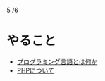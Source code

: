 5 /6
# やること

- [プログラミング言語とは何か](https://github.com/kcs1959/web-php/blob/master/aop/php/what_is_programming_lang.md)
- [PHPについて](https://github.com/kcs1959/web-php/blob/master/aop/php/procedural_description.md)